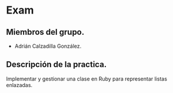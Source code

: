# Exam

## Miembros del grupo.
* Adrián Calzadilla González.

## Descripción de la practica.
Implementar y gestionar una clase en Ruby para representar listas enlazadas.
